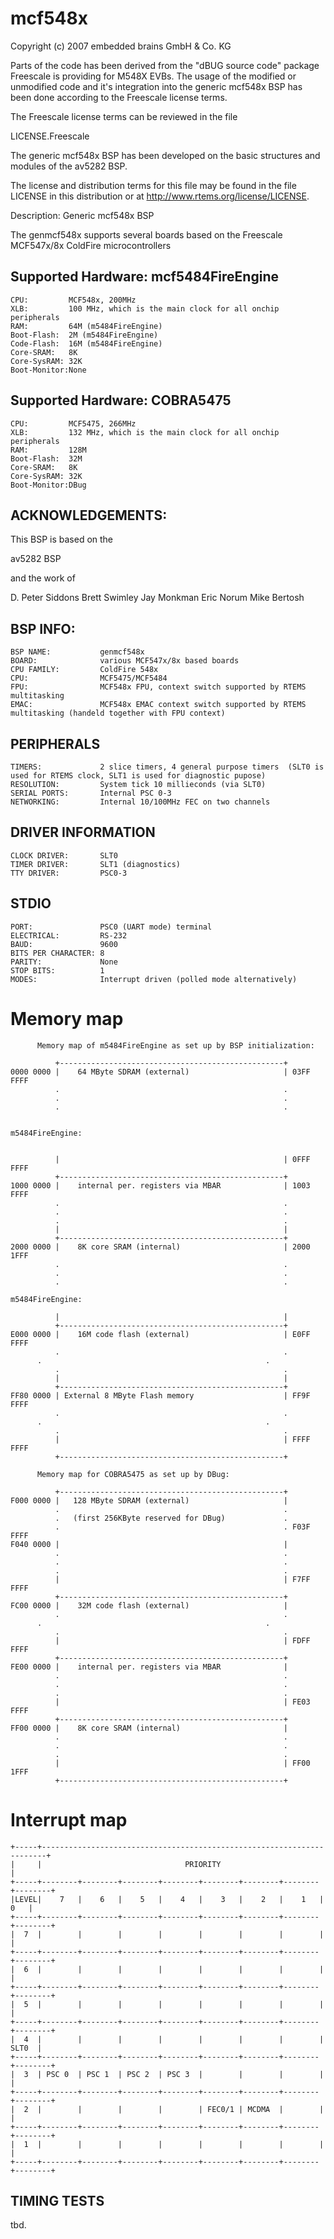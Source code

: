 mcf548x
=======
Copyright (c) 2007 embedded brains GmbH & Co. KG

Parts of the code has been derived from the "dBUG source code"
package Freescale is providing for M548X EVBs. The usage of
the modified or unmodified code and it's integration into the
generic mcf548x BSP has been done according to the Freescale
license terms.

The Freescale license terms can be reviewed in the file

   LICENSE.Freescale

The generic mcf548x BSP has been developed on the basic
structures and modules of the av5282 BSP.

The license and distribution terms for this file may be
found in the file LICENSE in this distribution or at
http://www.rtems.org/license/LICENSE.


Description: Generic mcf548x BSP

The genmcf548x supports several boards based on the Freescale MCF547x/8x
ColdFire microcontrollers


Supported Hardware: mcf5484FireEngine
-----------------------------
```
CPU:         MCF548x, 200MHz
XLB:         100 MHz, which is the main clock for all onchip peripherals
RAM:         64M (m5484FireEngine)
Boot-Flash:  2M (m5484FireEngine)
Code-Flash:  16M (m5484FireEngine)
Core-SRAM:   8K
Core-SysRAM: 32K
Boot-Monitor:None
```


Supported Hardware: COBRA5475
-----------------------------
```
CPU:         MCF5475, 266MHz
XLB:         132 MHz, which is the main clock for all onchip peripherals
RAM:         128M 
Boot-Flash:  32M 
Core-SRAM:   8K
Core-SysRAM: 32K
Boot-Monitor:DBug
```

ACKNOWLEDGEMENTS:
-----------------
This BSP is based on the 

  av5282 BSP

and the work of

  D. Peter Siddons
  Brett Swimley
  Jay Monkman
  Eric Norum
  Mike Bertosh


BSP INFO:
---------
```
BSP NAME:           genmcf548x
BOARD:              various MCF547x/8x based boards
CPU FAMILY:         ColdFire 548x
CPU:                MCF5475/MCF5484
FPU:                MCF548x FPU, context switch supported by RTEMS multitasking
EMAC:               MCF548x EMAC context switch supported by RTEMS multitasking (handeld together with FPU context)
```


PERIPHERALS
-----------
```
TIMERS:             2 slice timers, 4 general purpose timers  (SLT0 is used for RTEMS clock, SLT1 is used for diagnostic pupose)
RESOLUTION:         System tick 10 millieconds (via SLT0) 
SERIAL PORTS:       Internal PSC 0-3
NETWORKING:         Internal 10/100MHz FEC on two channels
```


DRIVER INFORMATION
------------------
```
CLOCK DRIVER:       SLT0
TIMER DRIVER:       SLT1 (diagnostics)
TTY DRIVER:         PSC0-3
```


STDIO
-----
```
PORT:               PSC0 (UART mode) terminal
ELECTRICAL:         RS-232
BAUD:               9600
BITS PER CHARACTER: 8
PARITY:             None
STOP BITS:          1
MODES:              Interrupt driven (polled mode alternatively)
```


Memory map
==========
```
      Memory map of m5484FireEngine as set up by BSP initialization:

          +--------------------------------------------------+
0000 0000 |    64 MByte SDRAM (external)                     | 03FF FFFF
          .                                                  .
          .                                                  .
          .                                                  .
 
          
m5484FireEngine:
          
          
          |                                                  | 0FFF FFFF
          +--------------------------------------------------+
1000 0000 |    internal per. registers via MBAR              | 1003 FFFF
          .                                                  .
          .                                                  .
          .                                                  .
          |                                                  | 
          +--------------------------------------------------+
2000 0000 |    8K core SRAM (internal)                       | 2000 1FFF
          .                                                  .
          .                                                  .
          .                                                  .
          
m5484FireEngine:

          |                                                  | 
          +--------------------------------------------------+
E000 0000 |    16M code flash (external)                     | E0FF FFFF
          .                                                  .
	  .                                                  .
          .                                                  .
          |                                                  | 
          +--------------------------------------------------+          
FF80 0000 | External 8 MByte Flash memory                    | FF9F FFFF
          .                                                  .
	  .                                                  .
          .                                                  .          
          |                                                  | FFFF FFFF
          +--------------------------------------------------+
```

```
      Memory map for COBRA5475 as set up by DBug:

          +--------------------------------------------------+
F000 0000 |   128 MByte SDRAM (external)                     |
          .                                                  .
          .   (first 256KByte reserved for DBug)             .
          .                                                  . F03F FFFF
F040 0000 |                                                  |
          .                                                  .
          .                                                  .
          .                                                  .
          |                                                  | F7FF FFFF
          +--------------------------------------------------+
FC00 0000 |    32M code flash (external)                     |
          .                                                  .
	  .                                                  .
          .                                                  .
          |                                                  | FDFF FFFF 
          +--------------------------------------------------+          
FE00 0000 |    internal per. registers via MBAR              |
          .                                                  .
          .                                                  .
          .                                                  .
          |                                                  | FE03 FFFF 
          +--------------------------------------------------+
FF00 0000 |    8K core SRAM (internal)                       |
          .                                                  .
          .                                                  .
          .                                                  .
          |                                                  | FF00 1FFF 
          +--------------------------------------------------+
```


Interrupt map
=============
```
+-----+-----------------------------------------------------------------------+
|     |                                PRIORITY                               |
+-----+--------+--------+--------+--------+--------+--------+--------+--------+
|LEVEL|    7   |    6   |    5   |    4   |    3   |    2   |    1   |    0   |
+-----+--------+--------+--------+--------+--------+--------+--------+--------+
|  7  |        |        |        |        |        |        |        |        |
+-----+--------+--------+--------+--------+--------+--------+--------+--------+
|  6  |        |        |        |        |        |        |        |        |
+-----+--------+--------+--------+--------+--------+--------+--------+--------+
|  5  |        |        |        |        |        |        |        |        |
+-----+--------+--------+--------+--------+--------+--------+--------+--------+
|  4  |        |        |        |        |        |        |        |  SLT0  |
+-----+--------+--------+--------+--------+--------+--------+--------+--------+
|  3  | PSC 0  | PSC 1  | PSC 2  | PSC 3  |        |        |        |        |
+-----+--------+--------+--------+--------+--------+--------+--------+--------+
|  2  |        |        |        |        | FEC0/1 | MCDMA  |        |        |
+-----+--------+--------+--------+--------+--------+--------+--------+--------+
|  1  |        |        |        |        |        |        |        |        |
+-----+--------+--------+--------+--------+--------+--------+--------+--------+
```


TIMING TESTS
------------

tbd.
